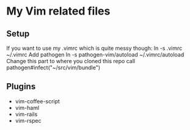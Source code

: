 My Vim related files
====================

Setup
-----

If you want to use my .vimrc which is quite messy though:
    ln -s .vimrc ~/.vimrc
Add pathogen
    ln -s pathogen-vim/autoload ~/.vimrc/autoload
Change this part to where you cloned this repo
    call pathogen#infect("~/src/vim/bundle")

Plugins
-------
* vim-coffee-script
* vim-haml
* vim-rails
* vim-rspec

